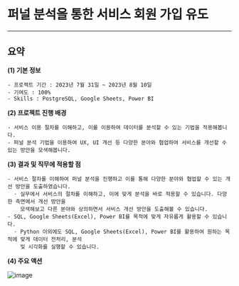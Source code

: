 # 퍼널 분석을 통한 서비스 회원 가입 유도
---
## 요약
**(1) 기본 정보**
```
- 프로젝트 기간 : 2023년 7월 31일 ~ 2023년 8월 10일
- 기여도 : 100%
- Skills : PostgreSQL, Google Sheets, Power BI
```

**(2) 프로젝트 진행 배경**
```
- 서비스 이용 절차를 이해하고, 이를 이용하여 데이터를 분석할 수 있는 기법을 적용해봅니다.
- 퍼널 분석 기법을 이용하여 UX, UI 개선 등 다양한 분야와 협업하여 서비스를 개선할 수 있는 방안을 모색해봅니다.
```

**(3) 결과 및 직무에 적용할 점**
```
- 서비스 절차를 이해하여 퍼널 분석을 진행하고 이를 통해 다양한 분야와 협업할 수 있는 개선 방안을 도출하였습니다.
  · 실무에서 서비스의 절차를 이해하고, 이에 맞게 분석을 바로 적용할 수 있습니다. 다양한 측면에서 개선 방안을
    모색해보고 다른 분야와 상의하면서 서비스 개선 방안을 도출해볼 수 있습니다.
- SQL, Google Sheets(Excel), Power BI를 목적에 맞게 자유롭게 활용할 수 있습니다.
  · Python 이외에도 SQL, Google Sheets(Excel), Power BI를 활용하여 원하는 목적에 맞게 데이터 전처리, 분석
    및 시각화를 실행할 수 있습니다.
```

**(4) 주요 액션**  

![image](https://github.com/videpurple/portfolio/assets/158250961/0edd3f5e-0d18-4ce3-9852-e0eb6a49a255)
